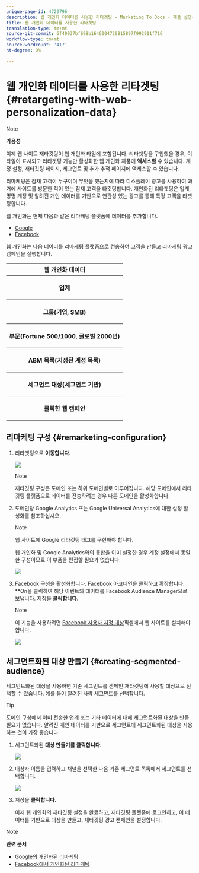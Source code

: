 ```yaml
---
unique-page-id: 4720796
description: 웹 개인화 데이터를 사용한 리타겟팅 - Marketing To Docs - 제품 설명서
title: 웹 개인화 데이터를 사용한 리타겟팅
translation-type: tm+mt
source-git-commit: 6f49037bf698b1646004720815897f992911f716
workflow-type: tm+mt
source-wordcount: '417'
ht-degree: 0%

---
```



# 웹 개인화 데이터를 사용한 리타겟팅 {#retargeting-with-web-personalization-data}

>[!NOTE]
>
>**가용성**
>
>이제 웹 사이트 재타깃팅이 웹 개인화 타일에 포함됩니다. 리타겟팅을 구입했을 경우, 이 타일이 표시되고 리타겟팅 기능만 활성화한 웹 개인화 제품에 **액세스할** 수 있습니다. 계정 설정, 재타깃팅 페이지, 세그먼트 및 추가 추적 페이지에 액세스할 수 있습니다.

리마케팅은 잠재 고객이 누구이며 무엇을 했는지에 따라 디스플레이 광고를 사용하여 과거에 사이트를 방문한 적이 있는 잠재 고객을 타깃팅합니다. 개인화된 리타겟팅은 업계, 명명 계정 및 알려진 개인 데이터를 기반으로 연관성 있는 광고를 통해 특정 고객을 타겟팅합니다.

웹 개인화는 현재 다음과 같은 리마케팅 플랫폼에 데이터를 추가합니다.

* [Google](personalized-remarketing-in-google.md)
* [Facebook](personalized-remarketing-in-facebook.md)

웹 개인화는 다음 데이터를 리마케팅 플랫폼으로 전송하여 고객을 만들고 리마케팅 광고 캠페인을 실행합니다.

<table> 
 <tbody> 
  <tr> 
   <th colspan="1">웹 개인화 데이터</th> 
  </tr> 
  <tr> 
   <th><p>업계</p></th> 
  </tr> 
  <tr> 
   <th><p>그룹(기업, SMB)</p></th> 
  </tr> 
  <tr> 
   <th><p>부문(Fortune 500/1000, 글로벌 2000년)</p></th> 
  </tr> 
  <tr> 
   <th><p>ABM 목록(지정된 계정 목록)</p></th> 
  </tr> 
  <tr> 
   <th><p>세그먼트 대상(세그먼트 기반)</p></th> 
  </tr> 
  <tr> 
   <th><p>클릭한 웹 캠페인</p></th> 
  </tr> 
 </tbody> 
</table>

## 리마케팅 구성 {#remarketing-configuration}

1. 리타겟팅으로 **이동합니다**.

   ![](assets/one.png)

   >[!NOTE]
   >
   >재타깃팅 구성은 도메인 또는 하위 도메인별로 이루어집니다. 해당 도메인에서 리타깃팅 플랫폼으로 데이터를 전송하려는 경우 다른 도메인을 활성화합니다.

1. 도메인당 Google Analytics 또는 Google Universal Analytics에 대한 설정 활성화를 참조하십시오.

   >[!NOTE]
   >
   >웹 사이트에 Google 리타깃팅 태그를 구현해야 합니다.
   >
   >
   >웹 개인화 및 Google Analytics와의 통합을 이미 설정한 경우 계정 설정에서 동일한 구성이므로 이 부품을 편집할 필요가 없습니다.

   ![](assets/two.png)

1. Facebook 구성을 활성화합니다. Facebook 아코디언을 클릭하고 확장합니다. **On을 클릭하여 해당 이벤트와 데이터를 Facebook Audience Manager으로 보냅니다. 저장을 **클릭합니다**.

   >[!NOTE]
   >
   >이 기능을 사용하려면 [Facebook 사용자 지정 대상](https://developers.facebook.com/docs/ads-for-websites/website-custom-audiences/getting-started#install-the-pixel)픽셀에서 웹 사이트를 설치해야 합니다.

   ![](assets/three.png)

## 세그먼트화된 대상 만들기 {#creating-segmented-audience}

세그먼트화된 대상을 사용하면 기존 세그먼트를 캠페인 재타깃팅에 사용할 대상으로 선택할 수 있습니다. 예를 들어 알려진 사람 세그먼트를 선택합니다.

>[!TIP]
>
>도메인 구성에서 이미 전송한 업계 또는 기타 데이터에 대해 세그먼트화된 대상을 만들 필요가 없습니다. 알려진 개인 데이터를 기반으로 세그먼트에 세그먼트화된 대상을 사용하는 것이 가장 좋습니다.

1. 세그먼트화된 **대상 만들기를 클릭합니다**.

   ![](assets/image2015-1-15-16-3a36-3a38.png)

1. 대상자 이름을 입력하고 채널을 선택한 다음 기존 세그먼트 목록에서 세그먼트를 선택합니다.

   ![](assets/image2015-1-15-16-3a40-3a17.png)

1. 저장을 **클릭합니다**.

   이제 웹 개인화의 재타깃팅 설정을 완료하고, 재타깃팅 플랫폼에 로그인하고, 이 데이터를 기반으로 대상을 만들고, 재타깃팅 광고 캠페인을 설정합니다.

>[!NOTE]
>
>**관련 문서**
>
>* [Google의 개인화된 리마케팅](personalized-remarketing-in-google.md)
>* [Facebook에서 개인화된 리마케팅](personalized-remarketing-in-facebook.md)

